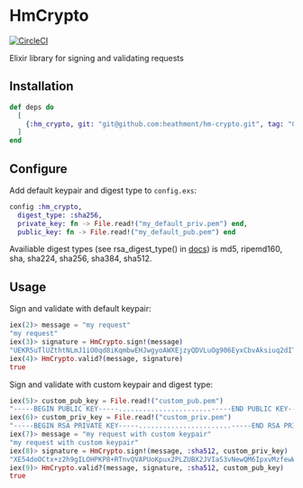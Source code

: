 # HmCrypto

[![CircleCI](https://circleci.com/gh/heathmont/hm-crypto.svg?style=shield&circle-token=c1b594b3ee6dadc82c44d0c0e6d68db18230e324)](https://circleci.com/gh/heathmont/hm-crypto)

Elixir library for signing and validating requests

## Installation

```elixir
def deps do
  [
    {:hm_crypto, git: "git@github.com:heathmont/hm-crypto.git", tag: "0.1.0"}
  ]
end
```

## Configure

Add default keypair and digest type to `config.exs`:

```elixir
config :hm_crypto,
  digest_type: :sha256,
  private_key: fn -> File.read!("my_default_priv.pem") end,
  public_key: fn -> File.read!("my_default_pub.pem") end
```

Availiable digest types (see rsa_digest_type() in [docs](http://erlang.org/doc/man/public_key.html)) is md5, ripemd160, sha, sha224, sha256, sha384, sha512.

## Usage

Sign and validate with default keypair:

```elixir
iex(2)> message = "my request"
"my request"
iex(3)> signature = HmCrypto.sign!(message)
"UEKR5uTlUZthtNLmJ1iO0qd8iKqmbwEHJwgyoAWXEjzyQDVLuOg906EyxCbvAksiuq2dITpDGalM29vI83032jXoPRep/qM+/tPIP+3Ic3DzgfVYoVfWTymRaMJ+wwOfV3w5DDB7muFaDjN68RngdUtSXlcKnn7wPiWNpBzVYNr0vF242Nfyh2tF8jCbgzASzF2D69Mkz00Bpc/SBB4IxejMn2Q/61OKAZ004iVjKPpFOea0668srvMkZ3+HgZC420CqOpIhHmOFaqLyTbN+hps7gxP9na1qcSsihBUkU8TvGYWzTY3PWStnKQxhgDEH6hsyrqhRWvGUAcmtMdBqUA=="
iex(4)> HmCrypto.valid?(message, signature)
true
```

Sign and validate with custom keypair and digest type:

```elixir
iex(5)> custom_pub_key = File.read!("custom_pub.pem")
"-----BEGIN PUBLIC KEY-----.......................-----END PUBLIC KEY-----\n"
iex(6)> custom_priv_key = File.read!("custom_priv.pem")
"-----BEGIN RSA PRIVATE KEY-----.......................-----END RSA PRIVATE KEY-----\n"
iex(7)> message = "my request with custom keypair"
"my request with custom keypair"
iex(8)> signature = HmCrypto.sign!(message, :sha512, custom_priv_key)
"XE54doOCtx+z2h9gILOHPKP8+RTnvQVAPUoKpux2PLZUBX2JVIaS3vNewQM6IpxvMzfewWm1H6j+SPbhhGpvcp3MiGo8426KlGoqg6jjuILAQ4jXzYrTa6HFBXhuk+Y34e0Hv1FKwbmVYXvn5RTmgYfI6vzA4spOoG/AMIis6hpnNE5lTsjHU76QtcVWJPfJKk2wDiZI9u2EWLGEq1BJuCfbZYSueNVe2aDqbZ7UANybyZsSHa1oPY6nP+FS5wm3zrKEdMV2PBGi63STg4WabBaaaB6s73GAA0IVogcysVtGKJ8vN17ion5zT6+r62DEHNGNGscjV7HTJd1tNNG9Iw=="
iex(9)> HmCrypto.valid?(message, signature, :sha512, custom_pub_key)
true
```
